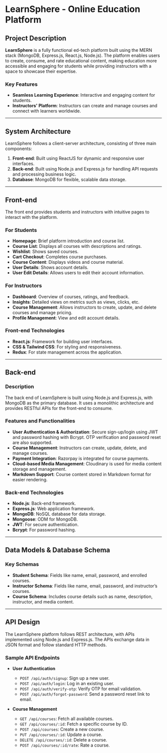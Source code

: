 # LearnSphere - Online Education Platform

## Project Description

**LearnSphere** is a fully functional ed-tech platform built using the MERN stack (MongoDB, Express.js, React.js, Node.js). The platform enables users to create, consume, and rate educational content, making education more accessible and engaging for students while providing instructors with a space to showcase their expertise.

### Key Features

- **Seamless Learning Experience**: Interactive and engaging content for students.
- **Instructors' Platform**: Instructors can create and manage courses and connect with learners worldwide.
  
---

## System Architecture

LearnSphere follows a client-server architecture, consisting of three main components:

1. **Front-end**: Built using ReactJS for dynamic and responsive user interfaces.
2. **Back-end**: Built using Node.js and Express.js for handling API requests and processing business logic.
3. **Database**: MongoDB for flexible, scalable data storage.

---

## Front-end

The front end provides students and instructors with intuitive pages to interact with the platform.

### For Students
- **Homepage**: Brief platform introduction and course list.
- **Course List**: Displays all courses with descriptions and ratings.
- **Wishlist**: Shows saved courses.
- **Cart Checkout**: Completes course purchases.
- **Course Content**: Displays videos and course material.
- **User Details**: Shows account details.
- **User Edit Details**: Allows users to edit their account information.

### For Instructors
- **Dashboard**: Overview of courses, ratings, and feedback.
- **Insights**: Detailed views on metrics such as views, clicks, etc.
- **Course Management**: Allows instructors to create, update, and delete courses and manage pricing.
- **Profile Management**: View and edit account details.

### Front-end Technologies
- **React.js**: Framework for building user interfaces.
- **CSS & Tailwind CSS**: For styling and responsiveness.
- **Redux**: For state management across the application.

---

## Back-end

### Description

The back end of LearnSphere is built using Node.js and Express.js, with MongoDB as the primary database. It uses a monolithic architecture and provides RESTful APIs for the front-end to consume.

### Features and Functionalities

- **User Authentication & Authorization**: Secure sign-up/login using JWT and password hashing with Bcrypt. OTP verification and password reset are also supported.
- **Course Management**: Instructors can create, update, delete, and manage courses.
- **Payment Integration**: Razorpay is integrated for course payments.
- **Cloud-based Media Management**: Cloudinary is used for media content storage and management.
- **Markdown Support**: Course content stored in Markdown format for easier rendering.

### Back-end Technologies
- **Node.js**: Back-end framework.
- **Express.js**: Web application framework.
- **MongoDB**: NoSQL database for data storage.
- **Mongoose**: ODM for MongoDB.
- **JWT**: For secure authentication.
- **Bcrypt**: For password hashing.

---

## Data Models & Database Schema

### Key Schemas
- **Student Schema**: Fields like name, email, password, and enrolled courses.
- **Instructor Schema**: Fields like name, email, password, and instructor’s courses.
- **Course Schema**: Includes course details such as name, description, instructor, and media content.

---

## API Design

The LearnSphere platform follows REST architecture, with APIs implemented using Node.js and Express.js. The APIs exchange data in JSON format and follow standard HTTP methods.

### Sample API Endpoints

- **User Authentication**
  - `POST /api/auth/signup`: Sign up a new user.
  - `POST /api/auth/login`: Log in an existing user.
  - `POST /api/auth/verify-otp`: Verify OTP for email validation.
  - `POST /api/auth/forgot-password`: Send a password reset link to email.
  
- **Course Management**
  - `GET /api/courses`: Fetch all available courses.
  - `GET /api/courses/:id`: Fetch a specific course by ID.
  - `POST /api/courses`: Create a new course.
  - `PUT /api/courses/:id`: Update a course.
  - `DELETE /api/courses/:id`: Delete a course.
  - `POST /api/courses/:id/rate`: Rate a course.
